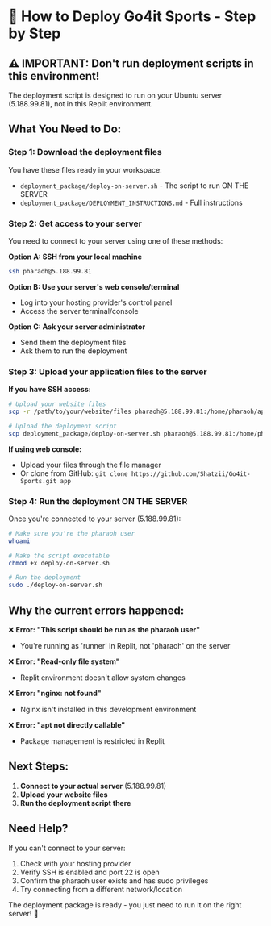 # 🚀 How to Deploy Go4it Sports - Step by Step

## ⚠️ IMPORTANT: Don't run deployment scripts in this environment!

The deployment script is designed to run on your Ubuntu server (5.188.99.81), not in this Replit environment.

## What You Need to Do:

### Step 1: Download the deployment files
You have these files ready in your workspace:
- `deployment_package/deploy-on-server.sh` - The script to run ON THE SERVER
- `deployment_package/DEPLOYMENT_INSTRUCTIONS.md` - Full instructions

### Step 2: Get access to your server
You need to connect to your server using one of these methods:

**Option A: SSH from your local machine**
```bash
ssh pharaoh@5.188.99.81
```

**Option B: Use your server's web console/terminal**
- Log into your hosting provider's control panel
- Access the server terminal/console

**Option C: Ask your server administrator**
- Send them the deployment files
- Ask them to run the deployment

### Step 3: Upload your application files to the server

**If you have SSH access:**
```bash
# Upload your website files
scp -r /path/to/your/website/files pharaoh@5.188.99.81:/home/pharaoh/app/

# Upload the deployment script
scp deployment_package/deploy-on-server.sh pharaoh@5.188.99.81:/home/pharaoh/
```

**If using web console:**
- Upload your files through the file manager
- Or clone from GitHub: `git clone https://github.com/Shatzii/Go4it-Sports.git app`

### Step 4: Run the deployment ON THE SERVER
Once you're connected to your server (5.188.99.81):

```bash
# Make sure you're the pharaoh user
whoami

# Make the script executable
chmod +x deploy-on-server.sh

# Run the deployment
sudo ./deploy-on-server.sh
```

## Why the current errors happened:

❌ **Error: "This script should be run as the pharaoh user"**
- You're running as 'runner' in Replit, not 'pharaoh' on the server

❌ **Error: "Read-only file system"**
- Replit environment doesn't allow system changes

❌ **Error: "nginx: not found"**
- Nginx isn't installed in this development environment

❌ **Error: "apt not directly callable"**
- Package management is restricted in Replit

## Next Steps:

1. **Connect to your actual server** (5.188.99.81)
2. **Upload your website files**
3. **Run the deployment script there**

## Need Help?

If you can't connect to your server:
1. Check with your hosting provider
2. Verify SSH is enabled and port 22 is open
3. Confirm the pharaoh user exists and has sudo privileges
4. Try connecting from a different network/location

The deployment package is ready - you just need to run it on the right server! 🎯
